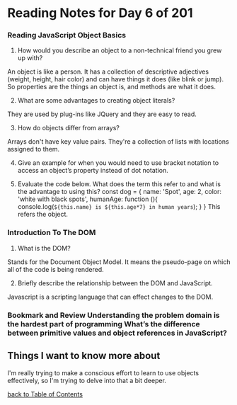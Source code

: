 # Reading Notes for Day 6 of 201

### Reading JavaScript Object Basics

1. How would you describe an object to a non-technical friend you grew up with?

  An object is like a person. It has a collection of descriptive adjectives (weight, height, hair color) and can have things it does (like blink or jump). So properties are the things an object is, and methods are what it does.

2. What are some advantages to creating object literals?

  They are used by plug-ins like JQuery and they are easy to read.

3. How do objects differ from arrays?

  Arrays don't have key value pairs. They're a collection of lists with locations assigned to them.

4. Give an example for when you would need to use bracket notation to access an object’s property instead of dot notation.


5. Evaluate the code below. What does the term this refer to and what is the advantage to using this?
const dog = {
  name: 'Spot',
  age: 2,
  color: 'white with black spots',
  humanAge: function (){
    console.log(`${this.name} is ${this.age*7} in human years`);
  }
}
 This refers the object.


### Introduction To The DOM

1. What is the DOM?

  Stands for the Document Object Model. It means the pseudo-page on which all of the code is being rendered.

2. Briefly describe the relationship between the DOM and JavaScript.

Javascript is a scripting language that can effect changes to the DOM.


### Bookmark and Review Understanding the problem domain is the hardest part of programming What’s the difference between primitive values and object references in JavaScript?




## Things I want to know more about

I'm really trying to make a conscious effort to learn to use objects effectively, so I'm trying to delve into that a bit deeper.

[back to Table of Contents](./README.md)
